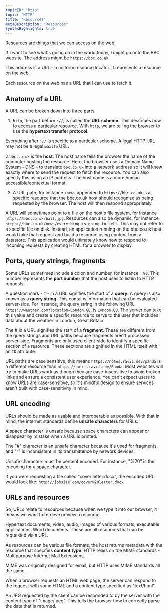 ```yaml
---
topicID: "http"
topic: "HTTP"
title: "Resources"
metaDescription: "Resources"
syntaxHighlights: true
---
```


Resources are things that we can access on the web.

If I want to see what's going on in the world today, I might go onto the BBC website. The address might be `https://bbc.co.uk`.

This address is a URL - a uniform resource locator. It represents a resource on the web.

Each resource on the web has a URL that I can use to fetch it.

## Anatomy of a URL

A URL can be broken down into three parts:

1. `http`, the part before `://`, is called the **URL scheme**. This describes _how_ to access a particular resource. With `http`, we are telling the browser to use the **hypertext transfer protocol**.

Everything after `://` is specific to a particular scheme. A legal HTTP URL may not be a legal `mailto` URL.

2.`bbc.co.uk` is the **host**. The host name tells the browser the name of the computer hosting the resource. Here, the browser uses a Domain Name System - DNS - to translate `bbc.co.uk` into a network address so it will know exactly where to send the request to fetch the resource. You can also specify this using an IP address. The host name is a more human accessible/contextual format.

3. A URL path, for instance `/news` appended to `https://bbc.co.uk` is a specific resource that the bbc.co.uk host should recognise as being requested by the browser. The host will then respond appropriately.

A URL will sometimes point to a file on the host's file system, for instance `https://bbc.co.uk/ball.jpg`. Resources can also be dynamic, for instance `https://bbc.co.uk/news/everything-is-going-to-hell`. This may not refer to a specific file on disk. Instead, an application running on the bbc.co.uk host would take that request and build a resource using content from a datastore. This application would ultimately know how to respond to incoming requests by creating HTML for a browser to display.

## Ports, query strings, fragments

Some URLs sometimes include a colon and number, for instance, `:80`. This number represents the **port number** that the host uses to listen to HTTP requests.

A question mark - `?` - in a URL signifies the start of a **query**. A query is also known as a **query string**. This contains information that can be evaluated server-side. For instance, the query string in the following URL `https://weather.com?location=London,GB`, is `London,GB`. The server can take this value and create a specific resource to serve to the user that includes data about the weather in London, Great Britain. 

The # in a URL signifies the start of a **fragment**. These are different from the query strings and URL paths because fragments aren't processed server-side. Fragments are only used client-side to identify a specific section of a resource. These sections are signified in the HTML itself with an `ID` attribute.

URL paths are case sensitive, this means `https://notes.ravii.dev/panda` is a different resource than `https://notes.ravii.dev/Panda`. Most websites will try to make URLs work as though they are case-insensitive to avoid broken links and ensure a consistent user experience. You can't expect users to know URLs are case-sensitive, so it's mindful design to ensure services aren't built with case-sensitivity in mind.

## URL encoding

URLs should be made as usable and interoperable as possible. With that in mind, the internet standards define **unsafe characters** for URLs.

A space character is unsafe because space characters can appear or disappear by mistake when a URL is printed.

The "#" character is an unsafe character because it's used for fragments, and "^" is inconsistent in its transmittence by network devices.

Unsafe characters must be percent encoded. For instance, "%20" is the encoding for a space character.

If you were requesting a file called "cover letter.docx", the encoded URL would look like: `http://jobsite.com/cover%20letter.docx`

## URLs and resources

So, URLs relate to resources because when we type it into our browser, it means we want to retrieve or view a resource.

Hypertext documents, video, audio, images of various formats, executable applications, Word documents. These are all resources that can be requested via a URL.

As resources can be various file formats, the host returns metadata with the resource that specifies **content type**. HTTP relies on the MIME standards - Multipurpose Internet Mail Extensions.

MIME was originally designed for email, but HTTP uses MIME standards all the same.

When a browser requests an HTML web page, the server can respond to the request with some HTML and a content type specified as "text/html".

An JPG requested by the client can be responded to by the server with the content type of "image/jpeg". This tells the browser how to correctly parse the data that is returned.
